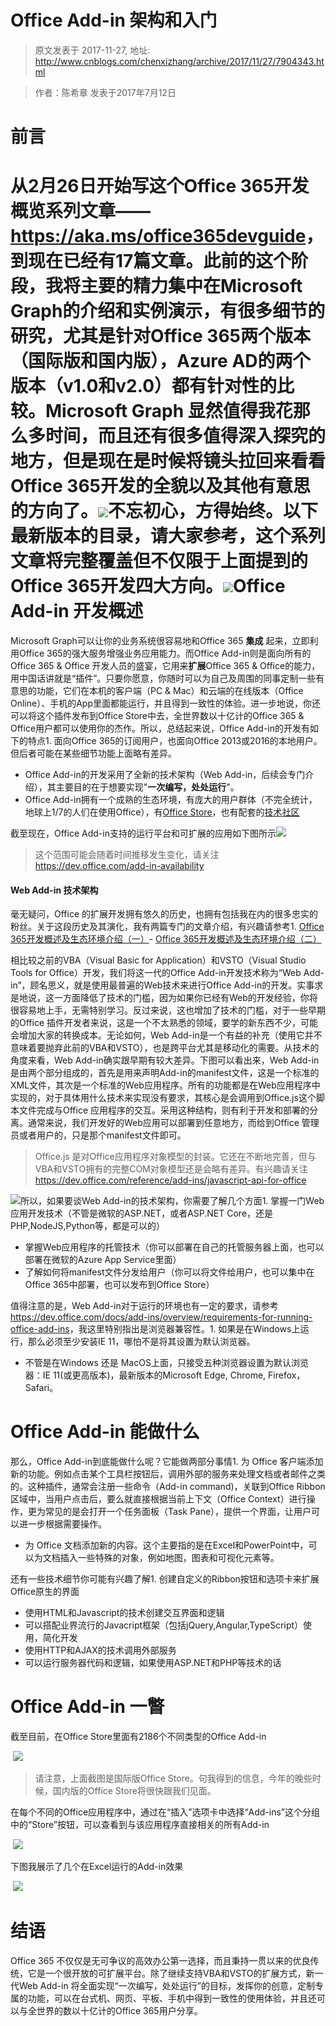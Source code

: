 # Office Add-in 架构和入门 
> 原文发表于 2017-11-27, 地址: http://www.cnblogs.com/chenxizhang/archive/2017/11/27/7904343.html 



> 作者：陈希章 发表于2017年7月12日
> 
> 

前言
==

从2月26日开始写这个Office 365开发概览系列文章—— <https://aka.ms/office365devguide>，到现在已经有17篇文章。此前的这个阶段，我将主要的精力集中在Microsoft Graph的介绍和实例演示，有很多细节的研究，尤其是针对Office 365两个版本（国际版和国内版），Azure AD的两个版本（v1.0和v2.0）都有针对性的比较。Microsoft Graph 显然值得我花那么多时间，而且还有很多值得深入探究的地方，但是现在是时候将镜头拉回来看看Office 365开发的全貌以及其他有意思的方向了。[![](./images/7904343-68747470733a2f2f6d656469612e6c6963646e2e636f6d2f6d70722f6d70722f41414541415141414141414141417365414141414a47597a4f5456684e4755344c5449774e6a63744e444e6c4d7931694f4455314c5749345a6d466a596a49314d44557a59.png)](https://github.com/chenxizhang/office365dev/blob/master/docs/images/68747470733a2f2f6d656469612e6c6963646e2e636f6d2f6d70722f6d70722f41414541415141414141414141417365414141414a47597a4f5456684e4755344c5449774e6a63744e444e6c4d7931694f4455314c5749345a6d466a596a49314d44557a59.png)不忘初心，方得始终。以下最新版本的目录，请大家参考，这个系列文章将完整覆盖但不仅限于上面提到的Office 365开发四大方向。[![](./images/7904343-contenttable.PNG)](https://github.com/chenxizhang/office365dev/blob/master/docs/images/contenttable.PNG)Office Add-in 开发概述
==================

Microsoft Graph可以让你的业务系统很容易地和Office 365 **集成** 起来，立即利用Office 365的强大服务增强业务应用能力。而Office Add-in则是面向所有的Office 365 & Office 开发人员的盛宴，它用来**扩展**Office 365 & Office的能力，用中国话讲就是“插件”。只要你愿意，你随时可以为自己及周围的同事定制一些有意思的功能，它们在本机的客户端（PC & Mac）和云端的在线版本（Office Online）、手机的App里面都能运行，并且得到一致性的体验。进一步地说，你还可以将这个插件发布到Office Store中去，全世界数以十亿计的Office 365 & Office用户都可以使用你的杰作。所以，总结起来说，Office Add-in的开发有如下的特点1. 面向Office 365的订阅用户，也面向Office 2013或2016的本地用户。但后者可能在某些细节功能上面略有差异。
- Office Add-in的开发采用了全新的技术架构（Web Add-in，后续会专门介绍），其主要目的在于想要实现"**一次编写，处处运行**"。
- Office Add-in拥有一个成熟的生态环境，有庞大的用户群体（不完全统计，地球上1/7的人们在使用Office），有[Office Store](https://store.office.com/en-us/appshome.aspx?ui=en-US&rs=en-US&ad=US)，也有配套的[技术社区](https://techcommunity.microsoft.com/)

截至现在，Office Add-in支持的运行平台和可扩展的应用如下图所示[![](./images/7904343-officeaddinavailability.PNG)](https://github.com/chenxizhang/office365dev/blob/master/docs/images/officeaddinavailability.PNG)
> 这个范围可能会随着时间推移发生变化，请关注 <https://dev.office.com/add-in-availability>
> 
> 

#### Web Add-in 技术架构

毫无疑问，Office 的扩展开发拥有悠久的历史，也拥有包括我在内的很多忠实的粉丝。关于这段历史及其演化，我有两篇专门的文章介绍，有兴趣请参考1. [Office 365开发概述及生态环境介绍（一）](https://chenxizhang.gitbooks.io/office365devguide/content/docs/office365dev-overview-1.html)- [Office 365开发概述及生态环境介绍（二）](https://chenxizhang.gitbooks.io/office365devguide/content/docs/office365dev-overview-2.html)

相比较之前的VBA（Visual Basic for Application）和VSTO（Visual Studio Tools for Office）开发，我们将这一代的Office Add-in开发技术称为“Web Add-in”，顾名思义，就是使用最普遍的Web技术来进行Office Add-in的开发。实事求是地说，这一方面降低了技术的门槛，因为如果你已经有Web的开发经验，你将很容易地上手，无需特别学习。反过来说，这也增加了技术的门槛，对于一些早期的Office 插件开发者来说，这是一个不太熟悉的领域，要学的新东西不少，可能会增加大家的转换成本。无论如何，Web Add-in是一个有益的补充（使用它并不意味着要抛弃此前的VBA和VSTO），也是跨平台尤其是移动化的需要。从技术的角度来看，Web Add-in确实跟早期有较大差异。下图可以看出来，Web Add-in是由两个部分组成的，首先是用来声明Add-in的manifest文件，这是一个标准的XML文件，其次是一个标准的Web应用程序。所有的功能都是在Web应用程序中实现的，对于具体用什么技术来实现没有要求，其核心是会调用到Office.js这个脚本文件完成与Office 应用程序的交互。采用这种结构，则有利于开发和部署的分离。通常来说，我们开发好的Web应用可以部署到任意地方，而给到Office 管理员或者用户的，只是那个manifest文件即可。
> Office.js 是对Office应用程序对象模型的封装。它还在不断地完善，但与VBA和VSTO拥有的完整COM对象模型还是会略有差异。有兴趣请关注 <https://dev.office.com/reference/add-ins/javascript-api-for-office>
> 
> 

[![](./images/7904343-webaddinarc.PNG)](https://github.com/chenxizhang/office365dev/blob/master/docs/images/webaddinarc.PNG)所以，如果要谈Web Add-in的技术架构，你需要了解几个方面1. 掌握一门Web应用开发技术（不管是微软的ASP.NET，或者ASP.NET Core，还是PHP,NodeJS,Python等，都是可以的）
- 掌握Web应用程序的托管技术（你可以部署在自己的托管服务器上面，也可以部署在微软的Azure App Service里面）
- 了解如何将manifest文件分发给用户（你可以将文件给用户，也可以集中在Office 365中部署，也可以发布到Office Store）

值得注意的是，Web Add-in对于运行的环境也有一定的要求，请参考 <https://dev.office.com/docs/add-ins/overview/requirements-for-running-office-add-ins>，我这里特别指出是浏览器兼容性。1. 如果是在Windows上运行，那么必须至少安装IE 11，哪怕不是将其设置为默认浏览器。
- 不管是在Windows 还是 MacOS上面，只接受五种浏览器设置为默认浏览器：IE 11(或更高版本)，最新版本的Microsoft Edge, Chrome, Firefox， Safari。

Office Add-in 能做什么
==================

那么，Office Add-in到底能做什么呢？它能做两部分事情1. 为 Office 客户端添加新的功能。例如点击某个工具栏按钮后，调用外部的服务来处理文档或者邮件之类的。这种插件，通常会注册一些命令（Add-in command)，关联到Office Ribbon区域中，当用户点击后，要么就直接根据当前上下文（Office Context）进行操作，更为常见的是会打开一个任务面板（Task Pane），提供一个界面，让用户可以进一步根据需要操作。
- 为 Office 文档添加新的内容。这个主要指的是在Excel和PowerPoint中，可以为文档插入一些特殊的对象，例如地图，图表和可视化元素等。

还有一些技术细节你可能有兴趣了解1. 创建自定义的Ribbon按钮和选项卡来扩展Office原生的界面
- 使用HTML和Javascript的技术创建交互界面和逻辑
- 可以搭配业界流行的Javacript框架（包括jQuery,Angular,TypeScript）使用，简化开发
- 使用HTTP和AJAX的技术调用外部服务
- 可以运行服务器代码和逻辑，如果使用ASP.NET和PHP等技术的话

Office Add-in 一瞥
================

截至目前，在Office Store里面有2186个不同类型的Office Add-in

 [![](./images/7904343-officestore.png)](https://github.com/chenxizhang/office365dev/blob/master/docs/images/officestore.png)


> 请注意，上面截图是国际版Office Store。句我得到的信息，今年的晚些时候，国内版的Office Store将很快跟我们见面。
> 
> 

在每个不同的Office应用程序中，通过在“插入”选项卡中选择“Add-ins”这个分组中的“Store”按钮，可以查看到与该应用程序直接相关的所有Add-in

 [![](./images/7904343-exceladdinstore.png)](https://github.com/chenxizhang/office365dev/blob/master/docs/images/exceladdinstore.png)

下图我展示了几个在Excel运行的Add-in效果

 [![](./images/7904343-exceladdinsample.png)](https://github.com/chenxizhang/office365dev/blob/master/docs/images/exceladdinsample.png)

结语
==

Office 365 不仅仅是无可争议的高效办公第一选择，而且秉持一贯以来的优良传统，它是一个很开放的可扩展平台。除了继续支持VBA和VSTO的扩展方式，新一代Web Add-in 将全面实现“一次编写，处处运行”的目标，发挥你的创意，定制专属的功能，可以在台式机、网页、平板、手机中得到一致性的使用体验，并且还可以与全世界的数以十亿计的Office 365用户分享。





































